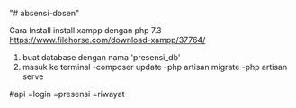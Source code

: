 "# absensi-dosen" 

Cara Install
install xampp dengan php 7.3
https://www.filehorse.com/download-xampp/37764/


1. buat database dengan nama 'presensi_db'
2. masuk ke terminal
-composer update
-php artisan migrate
-php artisan serve



#api
=login
=presensi
=riwayat
